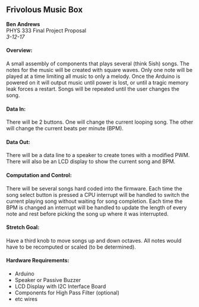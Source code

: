## Frivolous Music Box

__Ben Andrews__  
PHYS 333 Final Project Proposal  
*3-12-17*  

#### Overview:
A small assembly of components that plays several (think 5ish) songs. The notes
for the music will be created with square waves. Only one note will be played at
a time limiting all music to only a melody. Once the Arduino is powered on it
will output music until power is lost, or until a tragic memory leak forces a
restart. Songs will be repeated until the user changes the song.

#### Data In:
There will be 2 buttons. One will change the current looping song. The other will
change the current beats per minute (BPM).

#### Data Out:
There will be a data line to a speaker to create tones with a modified PWM.
There will also be an LCD display to show the current song and BPM.

#### Computation and Control:
There will be several songs hard coded into the firmware. Each time the song
select button is pressed a CPU interrupt will be handled to switch the current
playing song without waiting for song completion. Each time the BPM is changed
an interrupt will be handled to update the length of every note and rest before
picking the song up where it was interrupted.

#### Stretch Goal:
Have a third knob to move songs up and down octaves. All notes would have to be
recomputed or scaled (to be determined).

#### Hardware Requirements:
* Arduino
* Speaker or Passive Buzzer
* LCD Display with I2C Interface Board
* Components for High Pass Filter (optional)
* etc wires
